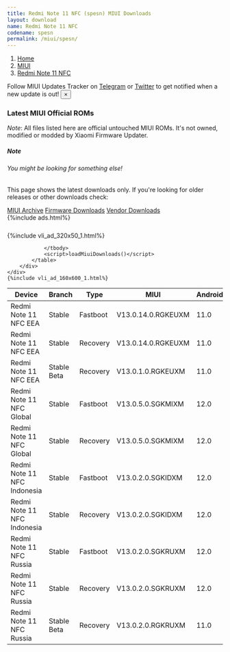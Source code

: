 ```yaml
---
title: Redmi Note 11 NFC (spesn) MIUI Downloads
layout: download
name: Redmi Note 11 NFC
codename: spesn
permalink: /miui/spesn/
---
```

<nav aria-label="breadcrumb">
    <ol class="breadcrumb">
        <li class="breadcrumb-item"><a href="/">Home</a></li>
        <li class="breadcrumb-item"><a href="/miui/">MIUI</a></li>
        <li class="breadcrumb-item active" aria-current="page"><a href="/miui/spesn/">Redmi Note 11 NFC</a></li>
    </ol>
</nav>
<div class="alert alert-primary alert-dismissible fade show" role="alert">
    Follow MIUI Updates Tracker on <a href="https://t.me/MIUIUpdatesTracker" class="alert-link">Telegram</a>
     or <a href="https://twitter.com/MiFwUpdater" class="alert-link">Twitter</a> to get notified when a new update is out!
    <button type="button" class="close" data-dismiss="alert" aria-label="Close">
        <span aria-hidden="true">&times;</span>
    </button>
</div>

### Latest MIUI Official ROMs
*Note*: All files listed here are official untouched MIUI ROMs. It's not owned, modified or modded by Xiaomi Firmware Updater.
<div class="card">
  <div class="card-body">
    <h5 class="card-title">Note</h5>
    <h6 class="card-subtitle mb-2 text-muted">You might be looking for something else!</h6>
    <p class="card-text">This page shows the latest downloads only.
     If you're looking for older releases or other downloads check:</p>
    <a href="/archive/miui/spesn/" class="card-link">MIUI Archive</a>
    <a href="/firmware/spesn/" class="card-link">Firmware Downloads</a>
    <a href="/vendor/spesn/" class="card-link">Vendor Downloads</a>
  </div>
</div>
{%include ads.html%}
<div class="row justify-content-center">
    <div class="col-10">
        <div class="table-responsive-md" style="margin-top: 25px;">
            {%include vli_ad_320x50_1.html%}
            <table id="miui" class="display dt-responsive nowrap compact table table-striped table-hover table-sm">
                <thead class="thead-dark">
                    <tr>
                        <th data-ref="device">Device</th>
                        <th data-ref="branch">Branch</th>
                        <th data-ref="type">Type</th>
                        <th data-ref="miui">MIUI</th>
                        <th data-ref="android">Android</th>
                        <th data-ref="size">Size</th>
                        <th data-ref="size">Date</th>
                        <th data-ref="link">Link</th>
                    </tr>
                </thead>
                <tbody>
                <tr><td>Redmi Note 11 NFC EEA</td><td>Stable</td><td>Fastboot</td><td>V13.0.14.0.RGKEUXM</td><td>11.0</td><td>5.8 GB</td><td>2022-11-07</td><td><a href="/miui/spesn/stable/V13.0.14.0.RGKEUXM/">Download</a></td></tr>
<tr><td>Redmi Note 11 NFC EEA</td><td>Stable</td><td>Recovery</td><td>V13.0.14.0.RGKEUXM</td><td>11.0</td><td>2.9 GB</td><td>2022-11-13</td><td><a href="/miui/spesn/stable/V13.0.14.0.RGKEUXM/">Download</a></td></tr>
<tr><td>Redmi Note 11 NFC EEA</td><td>Stable Beta</td><td>Recovery</td><td>V13.0.1.0.RGKEUXM</td><td>11.0</td><td>2.8 GB</td><td>2022-02-14</td><td><a href="/miui/spesn/stable beta/V13.0.1.0.RGKEUXM/">Download</a></td></tr>
<tr><td>Redmi Note 11 NFC Global</td><td>Stable</td><td>Fastboot</td><td>V13.0.5.0.SGKMIXM</td><td>12.0</td><td>6.1 GB</td><td>2022-10-20</td><td><a href="/miui/spesn/stable/V13.0.5.0.SGKMIXM/">Download</a></td></tr>
<tr><td>Redmi Note 11 NFC Global</td><td>Stable</td><td>Recovery</td><td>V13.0.5.0.SGKMIXM</td><td>12.0</td><td>3.1 GB</td><td>2022-10-26</td><td><a href="/miui/spesn/stable/V13.0.5.0.SGKMIXM/">Download</a></td></tr>
<tr><td>Redmi Note 11 NFC Indonesia</td><td>Stable</td><td>Fastboot</td><td>V13.0.2.0.SGKIDXM</td><td>12.0</td><td>5.4 GB</td><td>2022-10-28</td><td><a href="/miui/spesn/stable/V13.0.2.0.SGKIDXM/">Download</a></td></tr>
<tr><td>Redmi Note 11 NFC Indonesia</td><td>Stable</td><td>Recovery</td><td>V13.0.2.0.SGKIDXM</td><td>12.0</td><td>3.1 GB</td><td>2022-11-09</td><td><a href="/miui/spesn/stable/V13.0.2.0.SGKIDXM/">Download</a></td></tr>
<tr><td>Redmi Note 11 NFC Russia</td><td>Stable</td><td>Fastboot</td><td>V13.0.2.0.SGKRUXM</td><td>12.0</td><td>5.2 GB</td><td>2022-10-28</td><td><a href="/miui/spesn/stable/V13.0.2.0.SGKRUXM/">Download</a></td></tr>
<tr><td>Redmi Note 11 NFC Russia</td><td>Stable</td><td>Recovery</td><td>V13.0.2.0.SGKRUXM</td><td>12.0</td><td>3.1 GB</td><td>2022-11-10</td><td><a href="/miui/spesn/stable/V13.0.2.0.SGKRUXM/">Download</a></td></tr>
<tr><td>Redmi Note 11 NFC Russia</td><td>Stable Beta</td><td>Recovery</td><td>V13.0.2.0.RGKRUXM</td><td>11.0</td><td>2.8 GB</td><td>2022-02-08</td><td><a href="/miui/spesn/stable beta/V13.0.2.0.RGKRUXM/">Download</a></td></tr>

                </tbody>
                <script>loadMiuiDownloads()</script>
            </table>
        </div>
    </div>
    {%include vli_ad_160x600_1.html%}
</div>
